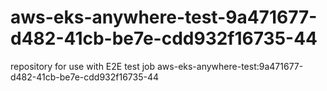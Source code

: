# aws-eks-anywhere-test-9a471677-d482-41cb-be7e-cdd932f16735-44
repository for use with E2E test job aws-eks-anywhere-test:9a471677-d482-41cb-be7e-cdd932f16735-44

